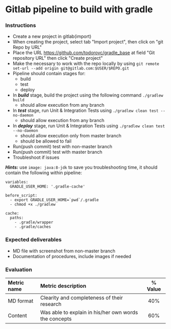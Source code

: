 # Gitlab pipeline to build with gradle

### Instructions
- Create a new project in gitlab(import)
- When creating the project, select tab "Import project", then click on "git Repo by URL"
- Place the URL https://github.com/todorovc/gradle_base at field "Git repository URL" then click "Create project"
- Make the necessary to work with the repo locally by using `git remote set-url --add origin git@gitlab.com:$USER/$REPO.git`
- Pipeline should contain stages for:
  - build
  - test
  - deploy
- In ***build*** stage, build the project using the following command ```./gradlew build```
  - should allow execution from any branch
- In ***test*** stage, run Unit & Integration Tests using ```./gradlew clean test --no-daemon```
  - should allow execution from any branch
- In ***deploy*** stage, run Unit & Integration Tests using ```./gradlew clean test --no-daemon```
  - should allow execution only from master branch
  - should be allowed to fail
- Run(push commit) test with non-master branch
- Run(push commit) test with master branch
- Troubleshoot if issues


***Hints:*** 
use `image: java:8-jdk`
to save you troubleshooting time, it should contain the following within pipeline:
```
variables:
  GRADLE_USER_HOME: '.gradle-cache'
  
before_script:
  - export GRADLE_USER_HOME=`pwd`/.gradle
  - chmod +x ./gradlew

cache:
  paths:
    - .gradle/wrapper
    - .gradle/caches
```

### Expected deliverables
- MD file with screenshot from non-master branch 
- Documentation of procedures, include images if needed


### Evaluation

| Metric name        | Metric description                                | % Value |
|:------------------ |:--------------------------------------------------|:--:|
| MD format  | Clearity and completeness of their research | 40% |
| Content |  Was able to explain in his/her own words the concepts | 60% |
